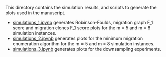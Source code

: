 This directory contains the simulation results, and scripts to generate
the plots used in the manuscript.

* [simulations_1.ipynb](simulations_1.ipynb) generates Robinson-Foulds,
  migration graph F_1 score and migration clones F_1 score plots for the m = 5
  and m = 8 simulation instances.
* [simulations_2.ipynb](simulations_2.ipynb) generates plots for the
  minimum migration enumeration algorithm for the m = 5 and m = 8
  simulation instances.
* [simulations_3.ipynb](simulations_3.ipynb) generates plots for the
  downsampling experiments.
